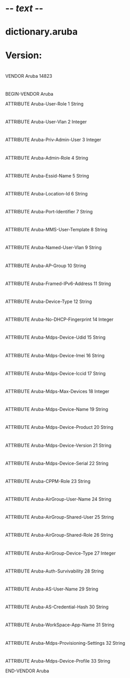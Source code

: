 # -*- text -*-
# dictionary.aruba
#
# Version:	
#
#
VENDOR	Aruba	14823
#
BEGIN-VENDOR	Aruba

ATTRIBUTE	Aruba-User-Role				1	String
#
ATTRIBUTE	Aruba-User-Vlan				2	Integer	
#
ATTRIBUTE	Aruba-Priv-Admin-User			3	Integer
#
ATTRIBUTE	Aruba-Admin-Role			4	String
#
ATTRIBUTE	Aruba-Essid-Name			5	String
#
ATTRIBUTE	Aruba-Location-Id			6	String
#
ATTRIBUTE	Aruba-Port-Identifier			7	String
#
ATTRIBUTE	Aruba-MMS-User-Template			8	String
#
ATTRIBUTE	Aruba-Named-User-Vlan			9	String
#
ATTRIBUTE	Aruba-AP-Group				10	String
#
ATTRIBUTE	Aruba-Framed-IPv6-Address		11	String
#
ATTRIBUTE	Aruba-Device-Type			12	String
#
ATTRIBUTE	Aruba-No-DHCP-Fingerprint		14	Integer
#
ATTRIBUTE	Aruba-Mdps-Device-Udid			15	String
#
ATTRIBUTE	Aruba-Mdps-Device-Imei			16	String
#
ATTRIBUTE	Aruba-Mdps-Device-Iccid			17	String
#
ATTRIBUTE	Aruba-Mdps-Max-Devices			18	Integer
#
ATTRIBUTE	Aruba-Mdps-Device-Name			19	String
#
ATTRIBUTE	Aruba-Mdps-Device-Product		20	String
#
ATTRIBUTE	Aruba-Mdps-Device-Version		21	String
#
ATTRIBUTE	Aruba-Mdps-Device-Serial		22	String
#
ATTRIBUTE	Aruba-CPPM-Role				23	String
#
ATTRIBUTE	Aruba-AirGroup-User-Name		24	String
#
ATTRIBUTE	Aruba-AirGroup-Shared-User		25	String
#
ATTRIBUTE	Aruba-AirGroup-Shared-Role		26	String
#
ATTRIBUTE	Aruba-AirGroup-Device-Type		27	Integer
#
ATTRIBUTE	Aruba-Auth-Survivability		28	String
#
ATTRIBUTE	Aruba-AS-User-Name			29	String
#
ATTRIBUTE	Aruba-AS-Credential-Hash		30	String
#
ATTRIBUTE	Aruba-WorkSpace-App-Name		31	String
#
ATTRIBUTE	Aruba-Mdps-Provisioning-Settings	32	String
#
ATTRIBUTE	Aruba-Mdps-Device-Profile		33	String


END-VENDOR Aruba
